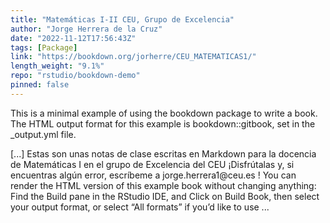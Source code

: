 ```yaml
---
title: "Matemáticas I-II CEU, Grupo de Excelencia"
author: "Jorge Herrera de la Cruz"
date: "2022-11-12T17:56:43Z"
tags: [Package]
link: "https://bookdown.org/jorherre/CEU_MATEMATICAS1/"
length_weight: "9.1%"
repo: "rstudio/bookdown-demo"
pinned: false
---
```


<p>This is a minimal example of using the bookdown package to write a book.
The HTML output format for this example is bookdown::gitbook,
set in the _output.yml file.</p> [...] Estas son unas notas de clase escritas en Markdown para la docencia de Matemáticas I en el grupo de Excelencia del CEU ¡Disfrútalas y, si encuentras algún error, escríbeme a jorge.herrera1@ceu.es ! You can render the HTML version of this example book without changing anything: Find the Build pane in the RStudio IDE, and Click on Build Book, then select your output format, or select “All formats” if you’d like to use ...
